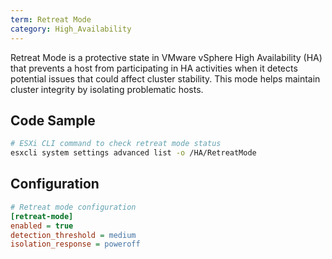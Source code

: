 ```yaml
---
term: Retreat Mode
category: High_Availability
---
```


Retreat Mode is a protective state in VMware vSphere High Availability (HA) that prevents a host from participating in HA activities when it detects potential issues that could affect cluster stability. This mode helps maintain cluster integrity by isolating problematic hosts.

## Code Sample

```bash
# ESXi CLI command to check retreat mode status
esxcli system settings advanced list -o /HA/RetreatMode
```

## Configuration

```ini
# Retreat mode configuration
[retreat-mode]
enabled = true
detection_threshold = medium
isolation_response = poweroff
```